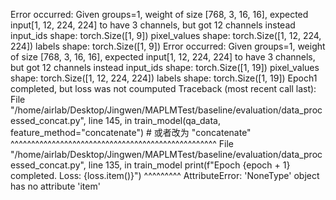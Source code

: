 Error occurred: Given groups=1, weight of size [768, 3, 16, 16], expected input[1, 12, 224, 224] to have 3 channels, but got 12 channels instead
input_ids shape: torch.Size([1, 9])
pixel_values shape: torch.Size([1, 12, 224, 224])
labels shape: torch.Size([1, 9])
Error occurred: Given groups=1, weight of size [768, 3, 16, 16], expected input[1, 12, 224, 224] to have 3 channels, but got 12 channels instead
input_ids shape: torch.Size([1, 19])
pixel_values shape: torch.Size([1, 12, 224, 224])
labels shape: torch.Size([1, 19])
Epoch1 completed, but loss was not coumputed
Traceback (most recent call last):
  File "/home/airlab/Desktop/Jingwen/MAPLMTest/baseline/evaluation/data_processed_concat.py", line 145, in <module>
    train_model(qa_data, feature_method="concatenate")  # 或者改为 "concatenate"
    ^^^^^^^^^^^^^^^^^^^^^^^^^^^^^^^^^^^^^^^^^^^^^^^^^^
  File "/home/airlab/Desktop/Jingwen/MAPLMTest/baseline/evaluation/data_processed_concat.py", line 135, in train_model
    print(f"Epoch {epoch + 1} completed. Loss: {loss.item()}")
                                                ^^^^^^^^^
AttributeError: 'NoneType' object has no attribute 'item'
